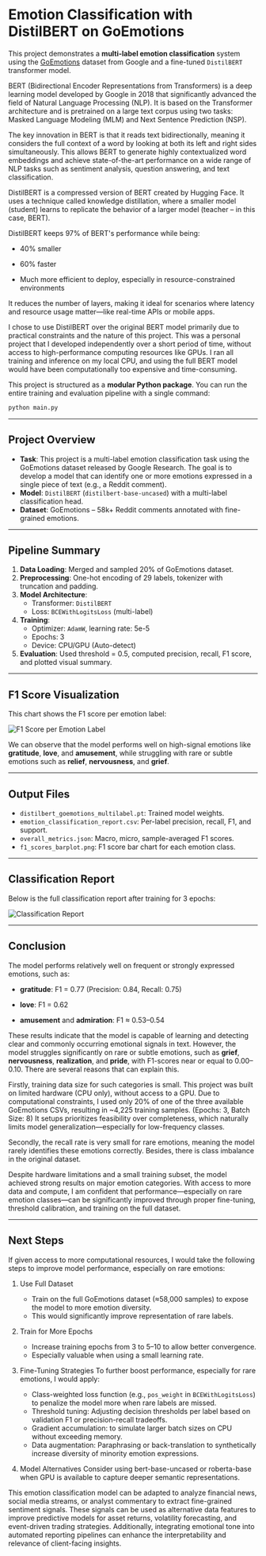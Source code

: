 
# Emotion Classification with DistilBERT on GoEmotions

This project demonstrates a **multi-label emotion classification** system using the [GoEmotions](https://github.com/google-research/goemotions) dataset from Google and a fine-tuned `DistilBERT` transformer model.

BERT (Bidirectional Encoder Representations from Transformers) is a deep learning model developed by Google in 2018 that significantly advanced the field of Natural Language Processing (NLP). It is based on the Transformer architecture and is pretrained on a large text corpus using two tasks: Masked Language Modeling (MLM) and Next Sentence Prediction (NSP).

The key innovation in BERT is that it reads text bidirectionally, meaning it considers the full context of a word by looking at both its left and right sides simultaneously. This allows BERT to generate highly contextualized word embeddings and achieve state-of-the-art performance on a wide range of NLP tasks such as sentiment analysis, question answering, and text classification.


DistilBERT is a compressed version of BERT created by Hugging Face. It uses a technique called knowledge distillation, where a smaller model (student) learns to replicate the behavior of a larger model (teacher – in this case, BERT).

DistilBERT keeps 97% of BERT's performance while being:

- 40% smaller

- 60% faster

- Much more efficient to deploy, especially in resource-constrained environments

It reduces the number of layers, making it ideal for scenarios where latency and resource usage matter—like real-time APIs or mobile apps. 

I chose to use DistilBERT over the original BERT model primarily due to practical constraints and the nature of this project. This was a personal project that I developed independently over a short period of time, without access to high-performance computing resources like GPUs. I ran all training and inference on my local CPU, and using the full BERT model would have been computationally too expensive and time-consuming.

This project is structured as a **modular Python package**. You can run the entire training and evaluation pipeline with a single command:

```bash
python main.py
```
---

## Project Overview

- **Task**: This project is a multi-label emotion classification task using the GoEmotions dataset released by Google Research. The goal is to develop a model that can identify one or more emotions expressed in a single piece of text (e.g., a Reddit comment).
- **Model**: `DistilBERT` (`distilbert-base-uncased`) with a multi-label classification head.
- **Dataset**: GoEmotions – 58k+ Reddit comments annotated with fine-grained emotions.

---

## Pipeline Summary

1. **Data Loading**: Merged and sampled 20% of GoEmotions dataset.
2. **Preprocessing**: One-hot encoding of 29 labels, tokenizer with truncation and padding.
3. **Model Architecture**:
   - Transformer: `DistilBERT`
   - Loss: `BCEWithLogitsLoss` (multi-label)
4. **Training**:
   - Optimizer: `AdamW`, learning rate: 5e-5
   - Epochs: 3
   - Device: CPU/GPU (Auto-detect)
5. **Evaluation**: Used threshold = 0.5, computed precision, recall, F1 score, and plotted visual summary.


---

## F1 Score Visualization

This chart shows the F1 score per emotion label:

![F1 Score per Emotion Label](./f1_scores_barplot.png)

We can observe that the model performs well on high-signal emotions like **gratitude**, **love**, and **amusement**, 
while struggling with rare or subtle emotions such as **relief**, **nervousness**, and **grief**.

---

## Output Files

- `distilbert_goemotions_multilabel.pt`: Trained model weights.
- `emotion_classification_report.csv`: Per-label precision, recall, F1, and support.
- `overall_metrics.json`: Macro, micro, sample-averaged F1 scores.
- `f1_scores_barplot.png`: F1 score bar chart for each emotion class.

---

## Classification Report

Below is the full classification report after training for 3 epochs:

![Classification Report](./Report.png)

---

## Conclusion

The model performs relatively well on frequent or strongly expressed emotions, such as:

- **gratitude**: F1 = 0.77 (Precision: 0.84, Recall: 0.75)

- **love**: F1 = 0.62

- **amusement** and **admiration**: F1 ≈ 0.53–0.54

These results indicate that the model is capable of learning and detecting clear and commonly occurring emotional signals in text. 
However, the model struggles significantly on rare or subtle emotions, such as **grief**, **nervousness**, **realization**, and **pride**,
with F1-scores near or equal to 0.00–0.10. There are several reasons that can explain this. 

Firstly, training data size for such categories is small. 
This project was built on limited hardware (CPU only), without access to a GPU. Due to computational constraints, I used only 20% of one of the three available GoEmotions CSVs, resulting in ~4,225 training samples. (Epochs: 3, Batch Size: 8)
It setups prioritizes feasibility over completeness, which naturally limits model generalization—especially for low-frequency classes.

Secondly, the recall rate is very small for rare emotions, meaning the model rarely identifies these emotions correctly. 
Besides, there is class imbalance in the original dataset.

Despite hardware limitations and a small training subset, the model achieved strong results on major emotion categories. 
With access to more data and compute, I am confident that performance—especially on rare emotion classes—can be significantly improved through proper fine-tuning, threshold calibration, and training on the full dataset.


---

## Next Steps

If given access to more computational resources, I would take the following steps to improve model performance, especially on rare emotions:

1. Use Full Dataset 
   - Train on the full GoEmotions dataset (≈58,000 samples) to expose the model to more emotion diversity. 
   - This would significantly improve representation of rare labels.

2. Train for More Epochs 
   - Increase training epochs from 3 to 5–10 to allow better convergence. 
   - Especially valuable when using a small learning rate.

3. Fine-Tuning Strategies
To further boost performance, especially for rare emotions, I would apply:
   - Class-weighted loss function (e.g., `pos_weight` in `BCEWithLogitsLoss`) to penalize the model more when rare labels are missed. 
   - Threshold tuning: Adjusting decision thresholds per label based on validation F1 or precision-recall tradeoffs. 
   - Gradient accumulation: to simulate larger batch sizes on CPU without exceeding memory. 
   - Data augmentation: Paraphrasing or back-translation to synthetically increase diversity of minority emotion expressions.

4. Model Alternatives
Consider using bert-base-uncased or roberta-base when GPU is available to capture deeper semantic representations.


This emotion classification model can be adapted to analyze financial news, social media streams, or analyst commentary 
to extract fine-grained sentiment signals. These signals can be used as alternative data features to improve predictive models for asset returns, volatility forecasting, and event-driven trading strategies. Additionally, integrating emotional tone into automated reporting pipelines can enhance the interpretability and relevance of client-facing insights.
